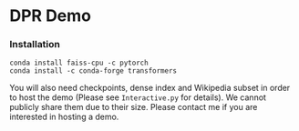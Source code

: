 # DPR Demo

### Installation
```
conda install faiss-cpu -c pytorch
conda install -c conda-forge transformers
```

You will also need checkpoints, dense index and Wikipedia subset in order to host the demo (Please see `Interactive.py` for details).
We cannot publicly share them due to their size. Please contact me if you are interested in hosting a demo.

